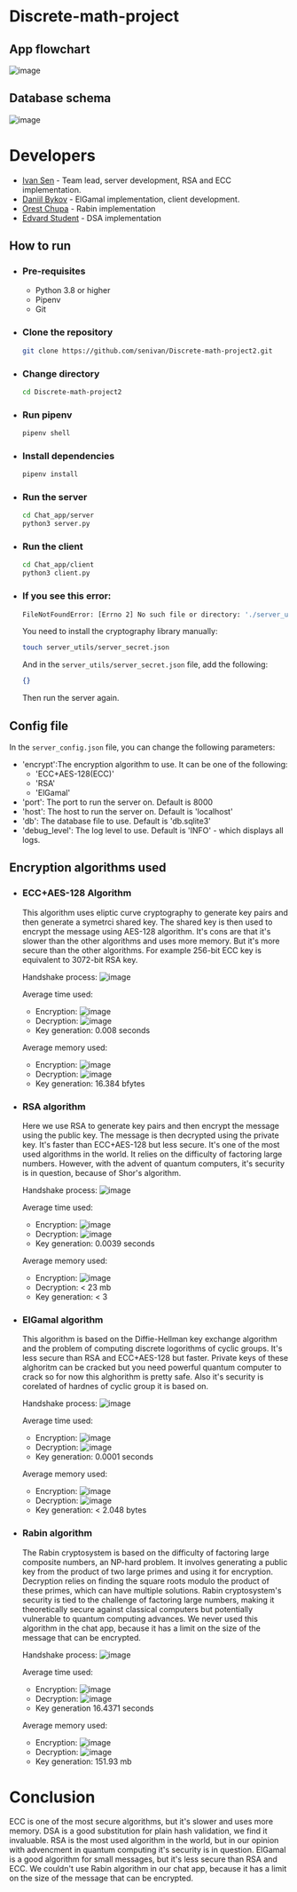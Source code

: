 # Discrete-math-project
## App flowchart
![image](imgs/app_flowchart.png)

## Database schema
![image](imgs/db_diagram.png)

# Developers
- [Ivan Sen](https://github.com/senivan) - Team lead, server development, RSA and ECC implementation.
- [Daniil Bykov](https://github.com/DanyaBykov) - ElGamal implementation, client development.
- [Orest Chupa](https://github.com/ratatuiii) - Rabin implementation
- [Edvard Student](https://github.com/EdvardStudent23) - DSA implementation

## How to run
- ### Pre-requisites
    - Python 3.8 or higher
    - Pipenv
    - Git
- ### Clone the repository
    ```bash
    git clone https://github.com/senivan/Discrete-math-project2.git
- ### Change directory
    ```bash
    cd Discrete-math-project2
    ```
- ### Run pipenv
    ```bash
    pipenv shell
    ```
- ### Install dependencies
    ```bash
    pipenv install
    ```
- ### Run the server
    ```bash
    cd Chat_app/server
    python3 server.py
    ```
- ### Run the client
    ```bash
    cd Chat_app/client
    python3 client.py
    ```

- ### If you see this error:
    ```bash
    FileNotFoundError: [Errno 2] No such file or directory: './server_utils/server_secret.json'
    ```
    You need to install the cryptography library manually:
    ```bash
    touch server_utils/server_secret.json
    ```
    And in the `server_utils/server_secret.json` file, add the following:
    ```json
    {}
    ```
    Then run the server again.

## Config file
In the `server_config.json` file, you can change the following parameters:
- 'encrypt':The encryption algorithm to use. It can be one of the following:
    - 'ECC+AES-128(ECC)'
    - 'RSA'
    - 'ElGamal'
- 'port': The port to run the server on. Default is 8000
- 'host': The host to run the server on. Default is 'localhost'
- 'db': The database file to use. Default is 'db.sqlite3'
- 'debug_level': The log level to use. Default is 'INFO' - which displays all logs.


## Encryption algorithms used
- ### ECC+AES-128 Algorithm
    This algorithm uses eliptic curve cryptography to generate key pairs and then generate a symetrci shared key. The shared key is then used to encrypt the message using AES-128 algorithm.
    It's cons are that it's slower than the other algorithms and uses more memory. But it's more secure than the other algorithms.
    For example 256-bit ECC key is equivalent to 3072-bit RSA key.

    Handshake process:
    ![image](imgs/ecc_handshake.png)

    Average time used:
    - Encryption: ![image](imgs/ECC_enc_time.png)
    - Decryption: ![image](imgs/ECC_dec_time.png)
    - Key generation: 0.008 seconds

    Average memory used:
    - Encryption: ![image](imgs/ECC_enc_memory.png)
    - Decryption: ![image](imgs/ECC_dec_memory.png)
    - Key generation: 16.384 bfytes
- ### RSA algorithm
    Here we use RSA to generate key pairs and then encrypt the message using the public key. The message is then decrypted using the private key. It's faster than ECC+AES-128 but less secure.
    It's one of the most used algorithms in the world. It relies on the difficulty of factoring large numbers. However, with the advent of quantum computers, it's security is in question, because of Shor's algorithm.

    Handshake process:
    ![image](imgs/rsa_handshake.png)

    Average time used:
    - Encryption: ![image](imgs/RSA_enc_time.png)
    - Decryption: ![image](imgs/RSA_dec_time.png)
    - Key generation: 0.0039 seconds

    Average memory used:
    - Encryption: ![image](imgs/RSA_enc_memory.png)
    - Decryption: < 23 mb
    - Key generation: < 3 

- ### ElGamal algorithm
    This algorithm is based on the Diffie-Hellman key exchange algorithm and the problem of computing discrete logorithms of cyclic groups. It's less secure than RSA and ECC+AES-128 but faster. Private keys of these alghoritm can be cracked but you need powerful quantum computer to crack so for now this alghorithm is pretty safe. Also it's security is corelated of hardnes of cyclic group it is based on.

    Handshake process:
    ![image](imgs/elgamal_handshake.png)

    Average time used:
    - Encryption: ![image](imgs/ElGamal_enc_time.png)
    - Decryption: ![image](imgs/ElGamal_dec_time.png)
    - Key generation: 0.0001 seconds

    Average memory used:
    - Encryption: ![image](imgs/ElGamal_enc_memory.png)
    - Decryption: ![image](imgs/ElGamal_dec_memory.png)
    - Key generation: < 2.048 bytes
- ### Rabin algorithm
    The Rabin cryptosystem is based on the difficulty of factoring large composite numbers, an NP-hard problem. It involves generating a public key from the product of two large primes and using it for encryption. Decryption relies on finding the square roots modulo the product of these primes, which can have multiple solutions. Rabin cryptosystem's security is tied to the challenge of factoring large numbers, making it theoretically secure against classical computers but potentially vulnerable to quantum computing advances.
    We never used this algorithm in the chat app, because it has a limit on the size of the message that can be encrypted.
    
    Handshake process:
    ![image](imgs/rabin_handshake.png)

    Average time used:
    - Encryption: ![image](imgs/rabin_encryption_time.png)
    - Decryption: ![image](imgs/rabin_decryption_time.png)
    - Key generation 16.4371 seconds

    Average memory used:
    - Encryption: ![image](imgs/rabin_encryption_memory.png)
    - Decryption: ![image](imgs/rabin_decryption_time.png)
    - Key generation: 151.93 mb

# Conclusion
ECC is one of the most secure algorithms, but it's slower and uses more memory. DSA is a good substitution for plain hash validation, we find it invaluable. RSA is the most used algorithm in the world, but in our opinion with advencment in quantum computing it's security is in question. ElGamal is a good algorithm for small messages, but it's less secure than RSA and ECC. We couldn't use Rabin algorithm in our chat app, because it has a limit on the size of the message that can be encrypted.